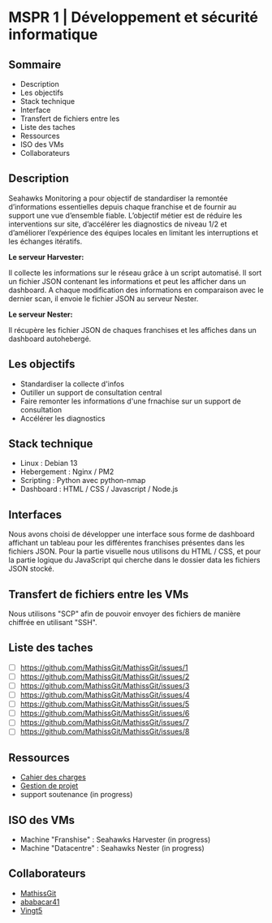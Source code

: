 # MSPR 1 | Développement et sécurité informatique 

## Sommaire 

- Description
- Les objectifs 
- Stack technique 
- Interface 
- Transfert de fichiers entre les 
- Liste des taches 
- Ressources
- ISO des VMs
- Collaborateurs

## Description

Seahawks Monitoring a pour objectif de standardiser la remontée d’informations essentielles depuis chaque franchise et de fournir au support une vue d’ensemble fiable. L’objectif métier est de réduire les interventions sur site, d’accélérer les diagnostics de niveau 1/2 et d’améliorer l’expérience des équipes locales en limitant les interruptions et les échanges itératifs.

**Le serveur Harvester:**

Il collecte les informations sur le réseau grâce à un script automatisé. Il sort un fichier JSON contenant les informations et peut les afficher dans un dashboard. A chaque modification des informations en comparaison avec le dernier scan, il envoie le fichier JSON au serveur Nester.

**Le serveur Nester:**

Il récupère les fichier JSON de chaques franchises et les affiches dans un dashboard autohebergé.

## Les objectifs 
- Standardiser la collecte d'infos 
- Outiller un support de consultation central 
- Faire remonter les informations d'une frnachise sur un support de consultation
- Accélérer les diagnostics

## Stack technique 
- Linux : Debian 13
- Hebergement : Nginx / PM2 
- Scripting : Python avec python-nmap
- Dashboard : HTML / CSS / Javascript / Node.js

## Interfaces 
Nous avons choisi de développer une interface sous forme de dashboard affichant un tableau pour les différentes franchises présentes dans les fichiers JSON. Pour la partie visuelle nous utilisons du HTML / CSS, et pour la partie logique du JavaScript qui cherche dans le dossier data les fichiers JSON stocké. 

## Transfert de fichiers entre les VMs
Nous utilisons "SCP" afin de pouvoir envoyer des fichiers de manière chiffrée en utilisant "SSH". 

## Liste des taches
- [ ] <https://github.com/MathissGit/MathissGit/issues/1>
- [ ] <https://github.com/MathissGit/MathissGit/issues/2>
- [ ] <https://github.com/MathissGit/MathissGit/issues/3>
- [ ] <https://github.com/MathissGit/MathissGit/issues/4>
- [ ] <https://github.com/MathissGit/MathissGit/issues/5>
- [ ] <https://github.com/MathissGit/MathissGit/issues/6>
- [ ] <https://github.com/MathissGit/MathissGit/issues/7>
- [ ] <https://github.com/MathissGit/MathissGit/issues/8>

## Ressources 

- [Cahier des charges](/2025-2026%20CYBERXP%20-%20Sujet%20MSPR%20TPRE552.pdf)
- [Gestion de projet](https://github.com/users/MathissGit/projects/7)
- support soutenance (in progress)

## ISO des VMs

- Machine "Franshise" : Seahawks Harvester (in progress)
- Machine "Datacentre" : Seahawks Nester (in progress)

## Collaborateurs 

- [MathissGit](https://github.com/MathissGit)
- [ababacar41](https://github.com/ababacar41)
- [Vingt5](https://github.com/Vingt5)
